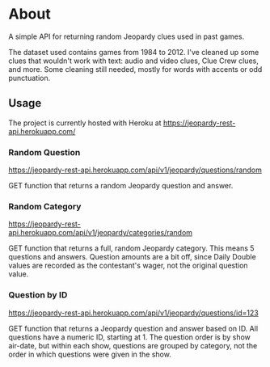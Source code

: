 # About

A simple API for returning random Jeopardy clues used in past games.

The dataset used contains games from 1984 to 2012. I've cleaned up some clues that wouldn't work with text: audio and video clues, Clue Crew clues, and more. Some cleaning still needed, mostly for words with accents or odd punctuation.

## Usage

The project is currently hosted with Heroku at https://jeopardy-rest-api.herokuapp.com/

### Random Question

https://jeopardy-rest-api.herokuapp.com/api/v1/jeopardy/questions/random

GET function that returns a random Jeopardy question and answer.

### Random Category

https://jeopardy-rest-api.herokuapp.com/api/v1/jeopardy/categories/random

GET function that returns a full, random Jeopardy category. This means 5 questions and answers. Question amounts are a bit off, since Daily Double values are recorded as the contestant's wager, not the original question value.

### Question by ID

https://jeopardy-rest-api.herokuapp.com/api/v1/jeopardy/questions/id=123

GET function that returns a Jeopardy question and answer based on ID. All questions have a numeric ID, starting at 1. The question order is by show air-date, but within each show, questions are grouped by category, not the order in which questions were given in the show.
